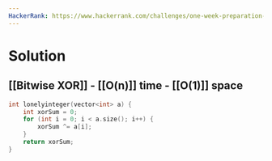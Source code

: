 ```yaml
---
HackerRank: https://www.hackerrank.com/challenges/one-week-preparation-kit-lonely-integer/
---
```


# Solution

## [[Bitwise XOR]] - [[O(n)]] time - [[O(1)]] space

```cpp
int lonelyinteger(vector<int> a) {
	int xorSum = 0;
	for (int i = 0; i < a.size(); i++) {
		xorSum ^= a[i];
	}
	return xorSum;
}
```

